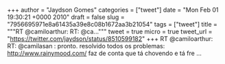 
+++
author = "Jaydson Gomes"
categories = ["tweet"]
date = "Mon Feb 01 19:30:21 +0000 2010"
draft = false
slug = "7956695971e8a61435a39e8c08b1672aa3b21054"
tags = ["tweet"]
title = """RT @camiloarthur: RT: @ca..."""
tweet = true
micro = true
tweet_url = "https://twitter.com/jaydson/status/8510599182"
+++
RT @camiloarthur: RT: @camilasan : pronto. resolvido todos os problemas: http://www.rainymood.com/ faz de conta que tá chovendo e tá fre ...
